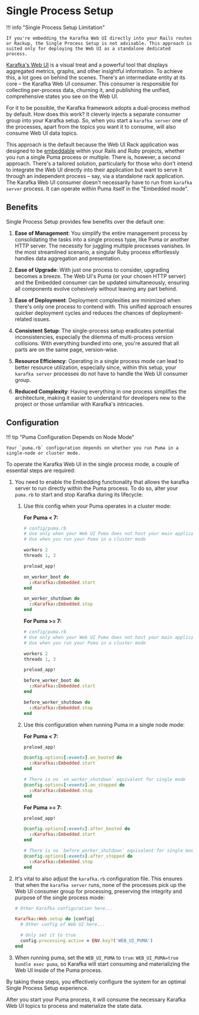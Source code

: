 # Single Process Setup

!!! info "Single Process Setup Limitation"

    If you're embedding the Karafka Web UI directly into your Rails routes or Rackup, the Single Process Setup is not advisable. This approach is suited only for deploying the Web UI as a standalone dedicated process.

[Karafka's Web UI](Web-UI-About) is a visual treat and a powerful tool that displays aggregated metrics, graphs, and other insightful information. To achieve this, a lot goes on behind the scenes. There's an intermediate entity at its core – the Karafka Web UI consumer. This consumer is responsible for collecting per-process data, churning it, and publishing the unified, comprehensive states you see on the Web UI.

For it to be possible, the Karafka framework adopts a dual-process method by default. How does this work? It cleverly injects a separate consumer group into your Karafka setup. So, when you start a `karafka server` one of the processes, apart from the topics you want it to consume, will also consume Web UI data topics.

This approach is the default because the Web UI Rack application was designed to be [embeddable](Embedding) within your Rails and Ruby projects, whether you run a single Puma process or multiple. There is, however, a second approach. There's a tailored solution, particularly for those who don't intend to integrate the Web UI directly into their application but want to serve it through an independent process – say, via a standalone rack application. The Karafka Web UI consumer doesn't necessarily have to run from `karafka server` process. It can operate within Puma itself in the "Embedded mode".

## Benefits

Single Process Setup provides few benefits over the default one:

1. **Ease of Management**: You simplify the entire management process by consolidating the tasks into a single process type, like Puma or another HTTP server. The necessity for juggling multiple processes vanishes. In the most streamlined scenario, a singular Ruby process effortlessly handles data aggregation and presentation.

1. **Ease of Upgrade**: With just one process to consider, upgrading becomes a breeze. The Web UI's Puma (or your chosen HTTP server) and the Embedded consumer can be updated simultaneously, ensuring all components evolve cohesively without leaving any part behind.

1. **Ease of Deployment**: Deployment complexities are minimized when there's only one process to contend with. This unified approach ensures quicker deployment cycles and reduces the chances of deployment-related issues.

1. **Consistent Setup**: The single-process setup eradicates potential inconsistencies, especially the dilemma of multi-process version collisions. With everything bundled into one, you're assured that all parts are on the same page, version-wise.

1. **Resource Efficiency**: Operating in a single process mode can lead to better resource utilization, especially since, within this setup, your `karafka server` processes do not have to handle the Web UI consumer group.

1. **Reduced Complexity**: Having everything in one process simplifies the architecture, making it easier to understand for developers new to the project or those unfamiliar with Karafka's intricacies.

## Configuration

!!! tip "Puma Configuration Depends on Node Mode"

    Your `puma.rb` configuration depends on whether you run Puma in a single-node or cluster mode.

To operate the Karafka Web UI in the single process mode, a couple of essential steps are required:

1. You need to enable the Embedding functionality that allows the karafka server to run directly within the Puma process. To do so, alter your `puma.rb` to start and stop Karafka during its lifecycle:

    1. Use this config when your Puma operates in a cluster mode:

        **For Puma < 7:**

        ```ruby
        # config/puma.rb
        # Use only when your Web UI Puma does not host your main application!
        # Use when you run your Puma in a cluster mode

        workers 2
        threads 1, 3

        preload_app!

        on_worker_boot do
          ::Karafka::Embedded.start
        end

        on_worker_shutdown do
          ::Karafka::Embedded.stop
        end
        ```

        **For Puma >= 7:**

        ```ruby
        # config/puma.rb
        # Use only when your Web UI Puma does not host your main application!
        # Use when you run your Puma in a cluster mode

        workers 2
        threads 1, 3

        preload_app!

        before_worker_boot do
          ::Karafka::Embedded.start
        end

        before_worker_shutdown do
          ::Karafka::Embedded.stop
        end
        ```

    1. Use this configuration when running Puma in a single node mode:

        **For Puma < 7:**

        ```ruby
        preload_app!

        @config.options[:events].on_booted do
          ::Karafka::Embedded.start
        end

        # There is no `on_worker_shutdown` equivalent for single mode
        @config.options[:events].on_stopped do
          ::Karafka::Embedded.stop
        end
        ```

        **For Puma >= 7:**

        ```ruby
        preload_app!

        @config.options[:events].after_booted do
          ::Karafka::Embedded.start
        end

        # There is no `before_worker_shutdown` equivalent for single mode
        @config.options[:events].after_stopped do
          ::Karafka::Embedded.stop
        end
        ```

1. It's vital to also adjust the `karafka.rb` configuration file. This ensures that when the `karafka server` runs, none of the processes pick up the Web UI consumer group for processing, preserving the integrity and purpose of the single process mode:

    ```ruby
    # Other Karafka configuration here...

    Karafka::Web.setup do |config|
      # Other config of Web UI here...

      # Only set it to true 
      config.processing.active = ENV.key?('WEB_UI_PUMA')
    end
    ```

1. When running puma, set the `WEB_UI_PUMA` to `true`: `WEB_UI_PUMA=true bundle exec puma`, so Karafka will start consuming and materializing the Web UI inside of the Puma process.

By taking these steps, you effectively configure the system for an optimal Single Process Setup experience.

After you start your Puma process, it will consume the necessary Karafka Web UI topics to process and materialize the state data.
